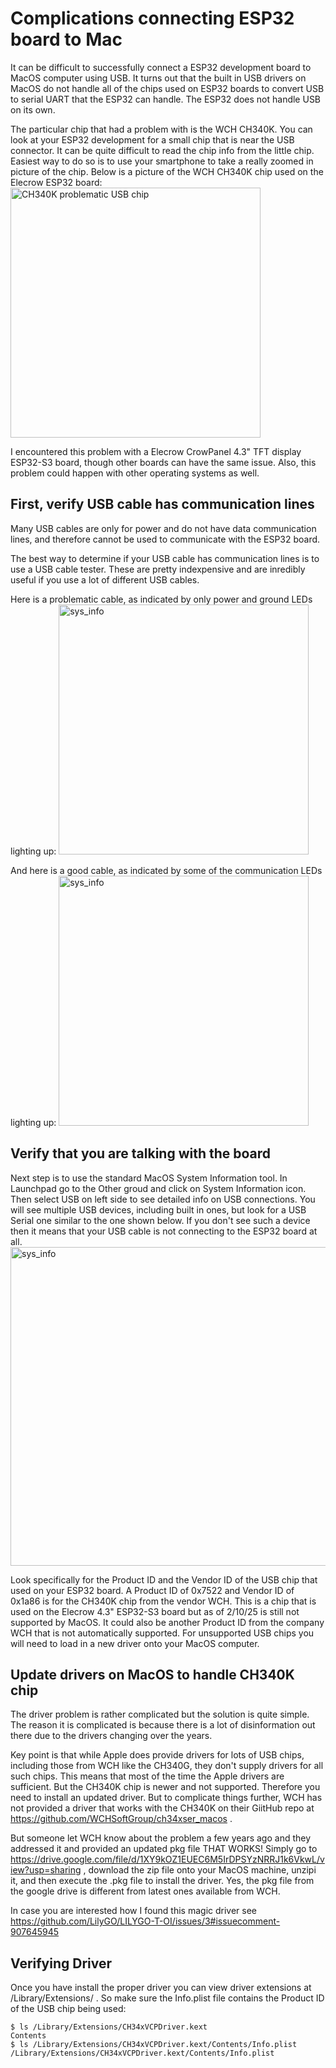 # Complications connecting ESP32 board to Mac
It can be difficult to successfully connect a ESP32 development board to MacOS computer using USB. 
It turns out that the built in USB drivers on MacOS do not handle all of the chips used on ESP32 
boards to convert USB to serial UART that the ESP32 can handle. The ESP32 does not handle USB on its own.

The particular chip that had a problem with is the WCH CH340K. You can look at your 
ESP32 development for a small chip that is near the USB connector. It can be quite
difficult to read the chip info from the little chip. Easiest way to do so is to 
use your smartphone to take a really zoomed in picture of the chip. Below is a 
picture of the WCH CH340K chip used on the Elecrow ESP32 board:<br>
<img width="400" alt="CH340K problematic USB chip" src="https://github.com/user-attachments/assets/180517fb-315c-4e00-9a71-418828105a98" />

I encountered this problem with a Elecrow CrowPanel 4.3" TFT display ESP32-S3 board, though 
other boards 
can have the same issue. Also, this problem could happen with other operating systems as well.

## First, verify USB cable has communication lines
Many USB cables are only for power and do not have data communication lines, and therefore cannot be used
to communicate with the ESP32 board. 

The best way to determine if your USB cable has communication lines is to use a USB cable tester. 
These are pretty indexpensive and are inredibly useful if you use a lot of different USB cables.

Here is a problematic cable, as indicated by only power and ground LEDs lighting up:
<img width="400" alt="sys_info" src="https://github.com/user-attachments/assets/19840709-50ed-47f7-8c4e-93a57f886d73" />

And here is a good cable, as indicated by some of the communication LEDs lighting up:
<img width="400" alt="sys_info" src="https://github.com/user-attachments/assets/b7ebee78-1983-4d88-9b46-c17c84fc6ab5" />

## Verify that you are talking with the board
Next step is to use the standard MacOS System Information tool.  In Launchpad go to the Other groud
and click on System Information icon. Then select USB on left side to see detailed info on USB connections. 
You will see multiple USB devices, including built in ones, but look for a USB Serial one similar to 
the one shown below. If you don't see such a device then it means that your USB cable is not connecting
to the ESP32 board at all.
<img width="510" alt="sys_info" src="https://github.com/user-attachments/assets/399f4611-e430-444e-a6c2-5415ec68f1c9" />

Look specifically for the Product ID and the Vendor ID of the USB chip that used on your ESP32 board. 
A Product ID of 0x7522 and Vendor ID of 0x1a86 is for the CH340K chip from the vendor WCH. This is a 
chip that is used on the Elecrow 4.3" ESP32-S3 board but as of 2/10/25 is still not supported by MacOS. 
It could also be another Product ID from the company WCH that is not automatically supported. 
For unsupported USB chips you will need to load in a new driver onto your MacOS computer.

## Update drivers on MacOS to handle CH340K chip
The driver problem is rather complicated but the solution is quite simple. The reason it is 
complicated is because there is a lot of disinformation out there due to the drivers changing over 
the years. 

Key point is that while Apple does provide drivers for lots of USB chips, including those from WCH
like the CH340G, they don't supply drivers for all such chips. This means that most of the time 
the Apple drivers are sufficient. But the CH340K chip is newer and not supported. Therefore you need 
to install an updated driver. But to complicate things further, WCH has not provided a driver
that works with the CH340K on their GiitHub repo at https://github.com/WCHSoftGroup/ch34xser_macos . 

But someone let WCH know about the problem a few years ago and they addressed it and provided an updated
pkg file THAT WORKS! Simply go to 
https://drive.google.com/file/d/1XY9kOZ1EUEC6M5IrDPSYzNRRJ1k6VkwL/view?usp=sharing , download the 
zip file onto your MacOS machine, unzipi it, and then execute the .pkg file to install the driver.
Yes, the pkg file from the google drive is different from latest ones available from WCH. 

In case you are interested how I found this magic driver see 
https://github.com/LilyGO/LILYGO-T-OI/issues/3#issuecomment-907645945  

## Verifying Driver
Once you have install the proper driver you can view driver extensions at /Library/Extensions/ . 
So make sure the Info.plist file contains the Product ID of the USB chip being used:
```
$ ls /Library/Extensions/CH34xVCPDriver.kext
Contents
$ ls /Library/Extensions/CH34xVCPDriver.kext/Contents/Info.plist
/Library/Extensions/CH34xVCPDriver.kext/Contents/Info.plist
```




